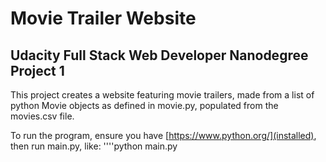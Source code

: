 # Movie Trailer Website #
## Udacity Full Stack Web Developer Nanodegree Project 1 ##

This project creates a website featuring movie trailers, made from a list of python Movie objects as defined in movie.py, populated from the movies.csv file.

To run the program, ensure you have [https://www.python.org/](installed), then run main.py, like:
''''python main.py
